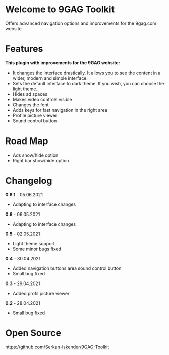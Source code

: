 # Welcome to 9GAG Toolkit

Offers advanced navigation options and improvements for the 9gag.com website.

# Features
**This plugin with improvements for the 9GAG website:**

 - It changes the interface drastically. It allows you to see the content in a wider, modern and simple interface.
 - Sets the default interface to dark theme. If you wish, you can choose the light theme.
 - Hides ad spaces
 - Makes video controls visible
 - Changes the font
 - Adds keys for fast navigation in the right area
 - Profile picture viewer
 - Sound control button

# Road Map
 - Ads show/hide option
 - Right bar show/hide option

# Changelog
**0.6.1** - 05.06.2021
- Adapting to interface changes

**0.6** - 06.05.2021
- Adapting to interface changes

**0.5** - 02.05.2021
- Light theme support
- Some minor bugs fixed

**0.4** - 30.04.2021
- Added navigation buttons area sound control button
- Small bug fixed

**0.3** - 29.04.2021
- Added profil picture viewer

**0.2** - 28.04.2021
- Small bug fixed

# Open Source
https://github.com/Serkan-Iskender/9GAG-Toolkit
